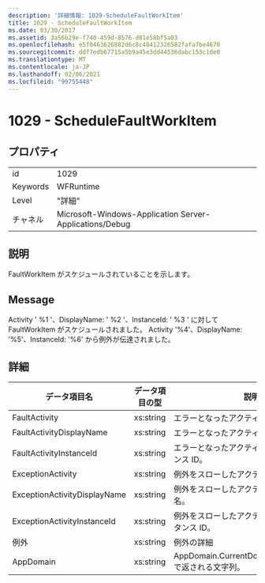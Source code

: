 ```yaml
---
description: '詳細情報: 1029-ScheduleFaultWorkItem'
title: 1029 - ScheduleFaultWorkItem
ms.date: 03/30/2017
ms.assetid: 3a56b29e-f740-459d-8576-d81e58bf5a03
ms.openlocfilehash: e5f0463626882d6c8c48412326582fafa7be4670
ms.sourcegitcommit: ddf7edb67715a5b9a45e3dd44536dabc153c1de0
ms.translationtype: MT
ms.contentlocale: ja-JP
ms.lasthandoff: 02/06/2021
ms.locfileid: "99755448"
---
```

# <a name="1029---schedulefaultworkitem"></a>1029 - ScheduleFaultWorkItem

## <a name="properties"></a>プロパティ  
  
|||  
|-|-|  
|id|1029|  
|Keywords|WFRuntime|  
|Level|"詳細"|  
|チャネル|Microsoft-Windows-Application Server-Applications/Debug|  
  
## <a name="description"></a>説明  

 FaultWorkItem がスケジュールされていることを示します。  
  
## <a name="message"></a>Message  

 Activity ' %1 '、DisplayName: ' %2 '、InstanceId: ' %3 ' に対して FaultWorkItem がスケジュールされました。  Activity '%4'、DisplayName: '%5'、InstanceId: '%6' から例外が伝達されました。  
  
## <a name="details"></a>詳細  
  
|データ項目名|データ項目の型|説明|  
|--------------------|--------------------|-----------------|  
|FaultActivity|xs:string|エラーとなったアクティビティの型名。|  
|FaultActivityDisplayName|xs:string|エラーとなったアクティビティの表示名。|  
|FaultActivityInstanceId|xs:string|エラーとなったアクティビティのインスタンス ID。|  
|ExceptionActivity|xs:string|例外をスローしたアクティビティの型名。|  
|ExceptionActivityDisplayName|xs:string|例外をスローしたアクティビティの表示名。|  
|ExceptionActivityInstanceId|xs:string|例外をスローしたアクティビティのインスタンス ID。|  
|例外|xs:string|例外の詳細|  
|AppDomain|xs:string|AppDomain.CurrentDomain.FriendlyName で返される文字列。|
